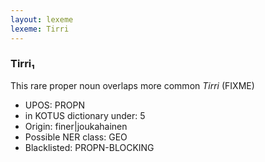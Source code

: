 ```yaml
---
layout: lexeme
lexeme: Tirri
---
```


###  Tirri₁

This rare proper noun overlaps more common *Tirri* (FIXME)
* UPOS:  PROPN
* in KOTUS dictionary under:  5
* Origin:  finer|joukahainen
* Possible NER class:  GEO
* Blacklisted:  PROPN-BLOCKING

